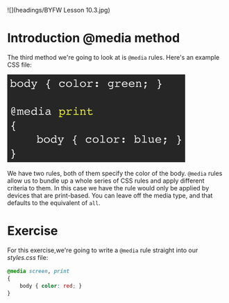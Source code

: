 ![](headings/BYFW Lesson 10.3.jpg)

# Introduction @media method

The third method we're going to look at is `@media` rules. Here's an example CSS file:

![](images/10-3_media.png)

We have two rules, both of them specify the color of the body. `@media` rules allow us to bundle up a whole series of CSS rules and apply different criteria to them. In this case we have the rule would only be applied by devices that are print-based. You can leave off the media type, and that defaults to the equivalent of `all`.

# Exercise

For this exercise,we're going to write a `@media` rule straight into our *styles.css* file:

```css
@media screen, print
{
	body { color: red; }
}
```